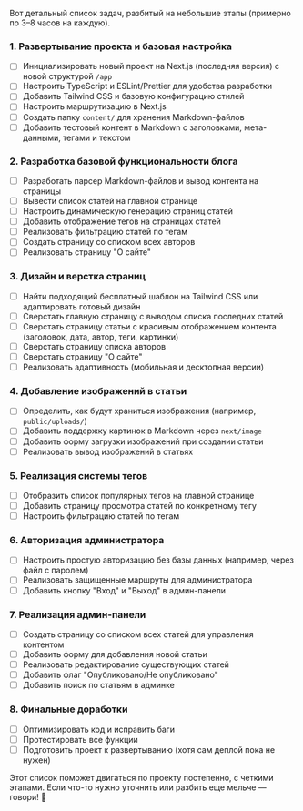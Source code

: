 Вот детальный список задач, разбитый на небольшие этапы (примерно по 3–8 часов на каждую).  

### **1. Развертывание проекта и базовая настройка**
- [ ] Инициализировать новый проект на Next.js (последняя версия) с новой структурой `/app`
- [ ] Настроить TypeScript и ESLint/Prettier для удобства разработки
- [ ] Добавить Tailwind CSS и базовую конфигурацию стилей
- [ ] Настроить маршрутизацию в Next.js
- [ ] Создать папку `content/` для хранения Markdown-файлов
- [ ] Добавить тестовый контент в Markdown с заголовками, мета-данными, тегами и текстом

### **2. Разработка базовой функциональности блога**
- [ ] Разработать парсер Markdown-файлов и вывод контента на страницы
- [ ] Вывести список статей на главной странице
- [ ] Настроить динамическую генерацию страниц статей
- [ ] Добавить отображение тегов на страницах статей
- [ ] Реализовать фильтрацию статей по тегам
- [ ] Создать страницу со списком всех авторов
- [ ] Реализовать страницу "О сайте"

### **3. Дизайн и верстка страниц**
- [ ] Найти подходящий бесплатный шаблон на Tailwind CSS или адаптировать готовый дизайн
- [ ] Сверстать главную страницу с выводом списка последних статей
- [ ] Сверстать страницу статьи с красивым отображением контента (заголовок, дата, автор, теги, картинки)
- [ ] Сверстать страницу списка авторов
- [ ] Сверстать страницу "О сайте"
- [ ] Реализовать адаптивность (мобильная и десктопная версии)

### **4. Добавление изображений в статьи**
- [ ] Определить, как будут храниться изображения (например, `public/uploads/`)
- [ ] Добавить поддержку картинок в Markdown через `next/image`
- [ ] Добавить форму загрузки изображений при создании статьи
- [ ] Реализовать вывод изображений в статьях

### **5. Реализация системы тегов**
- [ ] Отобразить список популярных тегов на главной странице
- [ ] Добавить страницу просмотра статей по конкретному тегу
- [ ] Настроить фильтрацию статей по тегам

### **6. Авторизация администратора**
- [ ] Настроить простую авторизацию без базы данных (например, через файл с паролем)
- [ ] Реализовать защищенные маршруты для администратора
- [ ] Добавить кнопку "Вход" и "Выход" в админ-панели

### **7. Реализация админ-панели**
- [ ] Создать страницу со списком всех статей для управления контентом
- [ ] Добавить форму для добавления новой статьи
- [ ] Реализовать редактирование существующих статей
- [ ] Добавить флаг "Опубликовано/Не опубликовано"
- [ ] Добавить поиск по статьям в админке

### **8. Финальные доработки**
- [ ] Оптимизировать код и исправить баги
- [ ] Протестировать все функции
- [ ] Подготовить проект к развертыванию (хотя сам деплой пока не нужен)

Этот список поможет двигаться по проекту постепенно, с четкими этапами. Если что-то нужно уточнить или разбить еще мельче — говори! 🚀
